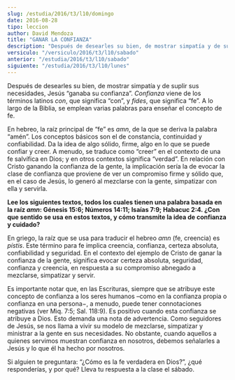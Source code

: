 ```yaml
---
slug: /estudia/2016/t3/l10/domingo
date: 2016-08-28
tipo: leccion
author: David Mendoza
title: "GANAR LA CONFIANZA"
description: "Después de desearles su bien, de mostrar simpatía y de suplir sus  necesidades, Jesús “ganaba su confianza”. Confianza viene de los términos  latinos con, que significa “con”, y fides, que significa “fe”. A lo largo de la  Biblia, se emplean varias palabras para enseñar e..."
versiculo: "/versiculo/2016/t3/l10/sabado"
anterior: "/estudia/2016/t3/l10/sabado"
siguiente: "/estudia/2016/t3/l10/lunes"
---
```


Después de desearles su bien, de mostrar simpatía y de suplir sus necesidades, Jesús “ganaba su confianza”. _Confianza_ viene de los términos latinos _con_, que significa “con”, y _fides_, que significa “fe”. A lo largo de la Biblia, se emplean varias palabras para enseñar el concepto de fe.

En hebreo, la raíz principal de “fe” es _amn_, de la que se deriva la palabra “amén”. Los conceptos básicos son el de constancia, continuidad y confiabilidad. Da la idea de algo sólido, firme, algo en lo que se puede confiar y creer. A menudo, se traduce como “creer” en el contexto de una fe salvífica en Dios; y en otros contextos significa “verdad”. En relación con Cristo ganando la confianza de la gente, la implicación sería la de evocar la clase de confianza que proviene de ver un compromiso firme y sólido que, en el caso de Jesús, lo generó al mezclarse con la gente, simpatizar con ella y servirla.

**Lee los siguientes textos, todos los cuales tienen una palabra basada en la raíz _amn_: Génesis 15:6; Números 14:11; Isaías 7:9; Habacuc 2:4. ¿Con que sentido se usa en estos textos, y cómo transmite la idea de confianza y cuidado?**

En griego, la raíz que se usa para traducir el hebreo _amn_ (fe, creencia) es _pístis_. Este término para fe implica creencia, confianza, certeza absoluta, confiabilidad y seguridad. En el contexto del ejemplo de Cristo de ganar la confianza de la gente, significa evocar certeza absoluta, seguridad, confianza y creencia, en respuesta a su compromiso abnegado a mezclarse, simpatizar y servir.

Es importante notar que, en las Escrituras, siempre que se atribuye este concepto de confianza a los seres humanos –como en la confianza propia o confianza en una persona−, a menudo, puede tener connotaciones negativas (ver Miq. 7:5; Sal. 118:9). Es positivo cuando esta confianza se atribuye a Dios. Esto demanda una nota de advertencia. Como seguidores de Jesús, se nos llama a vivir su modelo de mezclarse, simpatizar y ministrar a la gente en sus necesidades. No obstante, cuando aquellos a quienes servimos muestran confianza en nosotros, debemos señalarles a Jesús y lo que él ha hecho por nosotros.

Si alguien te preguntara: “¿Cómo es la fe verdadera en Dios?”, ¿qué responderías, y por qué? Lleva tu respuesta a la clase el sábado.
